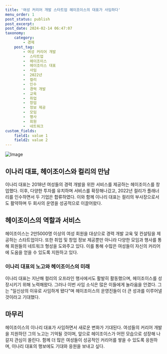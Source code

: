 ```yaml
---
title: '여성 커리어 개발 스타트업 헤이조이스의 대표가 사임하다'
menu_order: 1
post_status: publish
post_excerpt: 
post_date: 2024-02-14 06:47:07
taxonomy:
    category:
        - 경제
    post_tag:
        - 여성 커리어 개발
        -  스타트업
        -  헤이조이스
        -  헤이조이스 대표
        -  사임
        -  2022년
        -  컬리
        -  인수
        -  경력 개발
        -  교육
        -  취업
        -  창업
        -  정보 제공
        -  모임
        -  행사
        -  회원
        -  네트워크
custom_fields:
    field1: value 1
    field2: value 2
---
```


![Image](https://imgnews.pstatic.net/image/366/2024/02/13/0000969987_001_20240213114001433.jpg?type=w647)

## 이나리 대표, 헤이조이스와 컬리의 만남
이나리 대표는 2018년 여성들의 경력 개발을 위한 서비스를 제공하는 헤이조이스를 창업했다. 이후, 다양한 투자를 유치하며 서비스를 확장해나갔고, 2022년 컬리가 플래너리를 인수하면서 두 기업은 합류하였다. 이와 함께 이나리 대표는 컬리의 부사장으로서도 활약하며 두 회사의 운영을 성공적으로 이끌어왔다.
## 헤이조이스의 역할과 서비스
헤이조이스는 2만5000명 이상의 여성 회원을 대상으로 경력 개발 교육 및 컨설팅을 제공하는 스타트업이다. 또한 취업 및 창업 정보 제공뿐만 아니라 다양한 모임과 행사를 통해 회원들의 네트워크 형성을 도와주고 있다. 이를 통해 수많은 여성들이 자신의 커리어에 도움을 얻을 수 있도록 지원하고 있다.
### 이나리 대표의 노고와 헤이조이스의 미래
이나리 대표는 지난해 컬리의 오프라인 행사에서도 활발히 활동했으며, 헤이조이스를 성장시키기 위해 노력해왔다. 그러나 이번 사임 소식은 많은 이들에게 놀라움을 안겼다. 그는 "일신상의 이유로 사임하게 됐다"며 헤이조이스의 운영진들이 더 큰 성과를 이루어낼 것이라고 기대했다.
## 마무리
헤이조이스의 이나리 대표가 사임하면서 새로운 변화가 기대된다. 여성들의 커리어 개발을 지원하던 그의 노고는 기억될 것이며, 앞으로 헤이조이스가 어떤 모습으로 성장해 나갈지 관심이 쏠린다. 함께 더 많은 여성들이 성공적인 커리어를 쌓을 수 있도록 응원하며, 이나리 대표의 행보에도 기대와 응원을 보내고 싶다.
